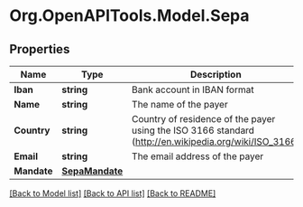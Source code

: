 # Org.OpenAPITools.Model.Sepa
## Properties

Name | Type | Description | Notes
------------ | ------------- | ------------- | -------------
**Iban** | **string** | Bank account in IBAN format | 
**Name** | **string** | The name of the payer | 
**Country** | **string** | Country of residence of the payer using the ISO 3166 standard (http://en.wikipedia.org/wiki/ISO_3166) | 
**Email** | **string** | The email address of the payer | [optional] 
**Mandate** | [**SepaMandate**](SepaMandate.md) |  | 

[[Back to Model list]](../README.md#documentation-for-models) [[Back to API list]](../README.md#documentation-for-api-endpoints) [[Back to README]](../README.md)

